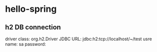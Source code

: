 # hello-spring
## h2 DB connection
driver class: org.h2.Driver
JDBC URL: jdbc:h2:tcp://localhost/~/test
usre name: sa
password:
